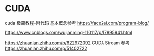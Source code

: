 # CUDA
cuda 极简教程-附代码
基本概念参考 
https://face2ai.com/program-blog/

https://www.cnblogs.com/wujianming-110117/p/17895941.html

https://zhuanlan.zhihu.com/p/622972092
CUDA Stream 参考
https://zhuanlan.zhihu.com/p/51402722
